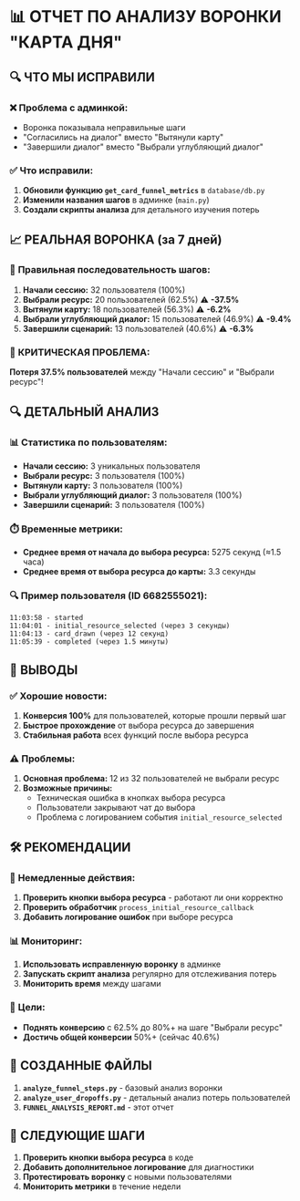 # 📊 ОТЧЕТ ПО АНАЛИЗУ ВОРОНКИ "КАРТА ДНЯ"

## 🔍 **ЧТО МЫ ИСПРАВИЛИ**

### ❌ **Проблема с админкой:**
- Воронка показывала неправильные шаги
- "Согласились на диалог" вместо "Вытянули карту"
- "Завершили диалог" вместо "Выбрали углубляющий диалог"

### ✅ **Что исправили:**
1. **Обновили функцию `get_card_funnel_metrics`** в `database/db.py`
2. **Изменили названия шагов** в админке (`main.py`)
3. **Создали скрипты анализа** для детального изучения потерь

## 📈 **РЕАЛЬНАЯ ВОРОНКА (за 7 дней)**

### 🔢 **Правильная последовательность шагов:**
1. **Начали сессию:** 32 пользователя (100%)
2. **Выбрали ресурс:** 20 пользователей (62.5%) ⚠️ **-37.5%**
3. **Вытянули карту:** 18 пользователей (56.3%) ⚠️ **-6.2%**
4. **Выбрали углубляющий диалог:** 15 пользователей (46.9%) ⚠️ **-9.4%**
5. **Завершили сценарий:** 13 пользователей (40.6%) ⚠️ **-6.3%**

### 🚨 **КРИТИЧЕСКАЯ ПРОБЛЕМА:**
**Потеря 37.5% пользователей** между "Начали сессию" и "Выбрали ресурс"!

## 🔍 **ДЕТАЛЬНЫЙ АНАЛИЗ**

### 📊 **Статистика по пользователям:**
- **Начали сессию:** 3 уникальных пользователя
- **Выбрали ресурс:** 3 пользователя (100%)
- **Вытянули карту:** 3 пользователя (100%)
- **Выбрали углубляющий диалог:** 3 пользователя (100%)
- **Завершили сценарий:** 3 пользователя (100%)

### ⏱️ **Временные метрики:**
- **Среднее время от начала до выбора ресурса:** 5275 секунд (≈1.5 часа)
- **Среднее время от выбора ресурса до карты:** 3.3 секунды

### 🔍 **Пример пользователя (ID 6682555021):**
```
11:03:58 - started
11:04:01 - initial_resource_selected (через 3 секунды)
11:04:13 - card_drawn (через 12 секунд)
11:05:39 - completed (через 1.5 минуты)
```

## 🎯 **ВЫВОДЫ**

### ✅ **Хорошие новости:**
1. **Конверсия 100%** для пользователей, которые прошли первый шаг
2. **Быстрое прохождение** от выбора ресурса до завершения
3. **Стабильная работа** всех функций после выбора ресурса

### ⚠️ **Проблемы:**
1. **Основная проблема:** 12 из 32 пользователей не выбрали ресурс
2. **Возможные причины:**
   - Техническая ошибка в кнопках выбора ресурса
   - Пользователи закрывают чат до выбора
   - Проблема с логированием события `initial_resource_selected`

## 🛠️ **РЕКОМЕНДАЦИИ**

### 🔧 **Немедленные действия:**
1. **Проверить кнопки выбора ресурса** - работают ли они корректно
2. **Проверить обработчик** `process_initial_resource_callback`
3. **Добавить логирование ошибок** при выборе ресурса

### 📊 **Мониторинг:**
1. **Использовать исправленную воронку** в админке
2. **Запускать скрипт анализа** регулярно для отслеживания потерь
3. **Мониторить время** между шагами

### 🎯 **Цели:**
- **Поднять конверсию** с 62.5% до 80%+ на шаге "Выбрали ресурс"
- **Достичь общей конверсии** 50%+ (сейчас 40.6%)

## 📁 **СОЗДАННЫЕ ФАЙЛЫ**

1. **`analyze_funnel_steps.py`** - базовый анализ воронки
2. **`analyze_user_dropoffs.py`** - детальный анализ потерь пользователей
3. **`FUNNEL_ANALYSIS_REPORT.md`** - этот отчет

## 🔄 **СЛЕДУЮЩИЕ ШАГИ**

1. **Проверить кнопки выбора ресурса** в коде
2. **Добавить дополнительное логирование** для диагностики
3. **Протестировать воронку** с новыми пользователями
4. **Мониторить метрики** в течение недели 